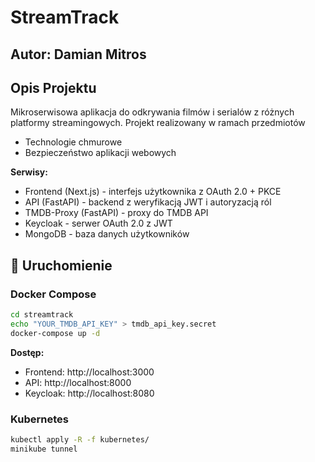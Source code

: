 # StreamTrack

## Autor: Damian Mitros

## Opis Projektu

Mikroserwisowa aplikacja do odkrywania filmów i serialów z różnych platformy streamingowych. Projekt realizowany w ramach przedmiotów 
- Technologie chmurowe
- Bezpieczeństwo aplikacji webowych

**Serwisy:**
- Frontend (Next.js) - interfejs użytkownika z OAuth 2.0 + PKCE
- API (FastAPI) - backend z weryfikacją JWT i autoryzacją ról
- TMDB-Proxy (FastAPI) - proxy do TMDB API
- Keycloak - serwer OAuth 2.0 z JWT
- MongoDB - baza danych użytkowników

## 🚀 Uruchomienie

### Docker Compose

```bash
cd streamtrack
echo "YOUR_TMDB_API_KEY" > tmdb_api_key.secret
docker-compose up -d
```

**Dostęp:**
- Frontend: http://localhost:3000
- API: http://localhost:8000
- Keycloak: http://localhost:8080

### Kubernetes

```bash
kubectl apply -R -f kubernetes/
minikube tunnel
```